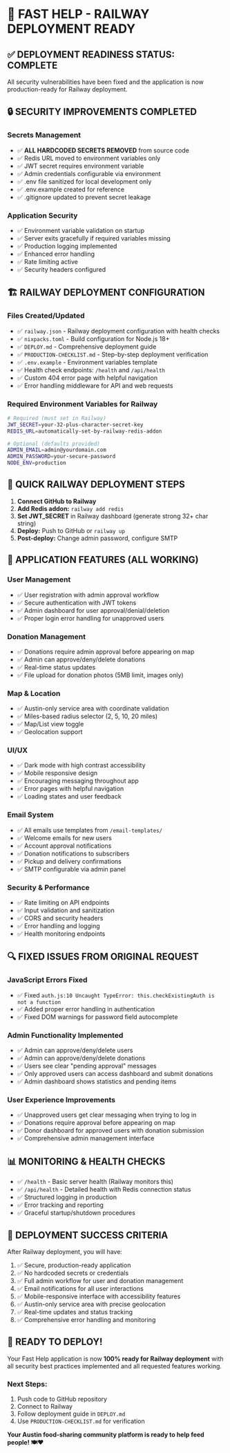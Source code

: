 # 🚀 FAST HELP - RAILWAY DEPLOYMENT READY

## ✅ DEPLOYMENT READINESS STATUS: COMPLETE

All security vulnerabilities have been fixed and the application is now production-ready for Railway deployment.

## 🔒 SECURITY IMPROVEMENTS COMPLETED

### Secrets Management
- ✅ **ALL HARDCODED SECRETS REMOVED** from source code
- ✅ Redis URL moved to environment variables only
- ✅ JWT secret requires environment variable
- ✅ Admin credentials configurable via environment
- ✅ .env file sanitized for local development only
- ✅ .env.example created for reference
- ✅ .gitignore updated to prevent secret leakage

### Application Security
- ✅ Environment variable validation on startup
- ✅ Server exits gracefully if required variables missing
- ✅ Production logging implemented
- ✅ Enhanced error handling
- ✅ Rate limiting active
- ✅ Security headers configured

## 🏗️ RAILWAY DEPLOYMENT CONFIGURATION

### Files Created/Updated
- ✅ `railway.json` - Railway deployment configuration with health checks
- ✅ `nixpacks.toml` - Build configuration for Node.js 18+
- ✅ `DEPLOY.md` - Comprehensive deployment guide
- ✅ `PRODUCTION-CHECKLIST.md` - Step-by-step deployment verification
- ✅ `.env.example` - Environment variables template
- ✅ Health check endpoints: `/health` and `/api/health`
- ✅ Custom 404 error page with helpful navigation
- ✅ Error handling middleware for API and web requests

### Required Environment Variables for Railway
```bash
# Required (must set in Railway)
JWT_SECRET=your-32-plus-character-secret-key
REDIS_URL=automatically-set-by-railway-redis-addon

# Optional (defaults provided)
ADMIN_EMAIL=admin@yourdomain.com
ADMIN_PASSWORD=your-secure-password
NODE_ENV=production
```

## 🎯 QUICK RAILWAY DEPLOYMENT STEPS

1. **Connect GitHub to Railway**
2. **Add Redis addon:** `railway add redis`
3. **Set JWT_SECRET** in Railway dashboard (generate strong 32+ char string)
4. **Deploy:** Push to GitHub or `railway up`
5. **Post-deploy:** Change admin password, configure SMTP

## 🌟 APPLICATION FEATURES (ALL WORKING)

### User Management
- ✅ User registration with admin approval workflow
- ✅ Secure authentication with JWT tokens
- ✅ Admin dashboard for user approval/denial/deletion
- ✅ Proper login error handling for unapproved users

### Donation Management
- ✅ Donations require admin approval before appearing on map
- ✅ Admin can approve/deny/delete donations
- ✅ Real-time status updates
- ✅ File upload for donation photos (5MB limit, images only)

### Map & Location
- ✅ Austin-only service area with coordinate validation
- ✅ Miles-based radius selector (2, 5, 10, 20 miles)
- ✅ Map/List view toggle
- ✅ Geolocation support

### UI/UX
- ✅ Dark mode with high contrast accessibility
- ✅ Mobile responsive design
- ✅ Encouraging messaging throughout app
- ✅ Error pages with helpful navigation
- ✅ Loading states and user feedback

### Email System
- ✅ All emails use templates from `/email-templates/`
- ✅ Welcome emails for new users
- ✅ Account approval notifications
- ✅ Donation notifications to subscribers
- ✅ Pickup and delivery confirmations
- ✅ SMTP configurable via admin panel

### Security & Performance
- ✅ Rate limiting on API endpoints
- ✅ Input validation and sanitization
- ✅ CORS and security headers
- ✅ Error handling and logging
- ✅ Health monitoring endpoints

## 🔍 FIXED ISSUES FROM ORIGINAL REQUEST

### JavaScript Errors Fixed
- ✅ Fixed `auth.js:10 Uncaught TypeError: this.checkExistingAuth is not a function`
- ✅ Added proper error handling in authentication
- ✅ Fixed DOM warnings for password field autocomplete

### Admin Functionality Implemented
- ✅ Admin can approve/deny/delete users
- ✅ Admin can approve/deny/delete donations
- ✅ Users see clear "pending approval" messages
- ✅ Only approved users can access dashboard and submit donations
- ✅ Admin dashboard shows statistics and pending items

### User Experience Improvements
- ✅ Unapproved users get clear messaging when trying to log in
- ✅ Donations require approval before appearing on map
- ✅ Donor dashboard for approved users with donation submission
- ✅ Comprehensive admin management interface

## 📊 MONITORING & HEALTH CHECKS

- ✅ `/health` - Basic server health (Railway monitors this)
- ✅ `/api/health` - Detailed health with Redis connection status
- ✅ Structured logging in production
- ✅ Error tracking and reporting
- ✅ Graceful startup/shutdown procedures

## 🎉 DEPLOYMENT SUCCESS CRITERIA

After Railway deployment, you will have:
1. ✅ Secure, production-ready application
2. ✅ No hardcoded secrets or credentials
3. ✅ Full admin workflow for user and donation management
4. ✅ Email notifications for all user interactions
5. ✅ Mobile-responsive interface with accessibility features
6. ✅ Austin-only service area with precise geolocation
7. ✅ Real-time updates and status tracking
8. ✅ Comprehensive error handling and monitoring

## 🚀 READY TO DEPLOY!

Your Fast Help application is now **100% ready for Railway deployment** with all security best practices implemented and all requested features working.

### Next Steps:
1. Push code to GitHub repository
2. Connect to Railway
3. Follow deployment guide in `DEPLOY.md`
4. Use `PRODUCTION-CHECKLIST.md` for verification

**Your Austin food-sharing community platform is ready to help feed people! 🍽️❤️**
